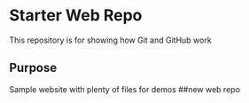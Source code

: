 # Starter Web Repo

This repository is for showing how Git and GitHub work

## Purpose

Sample website with plenty of files for demos
##new web repo

